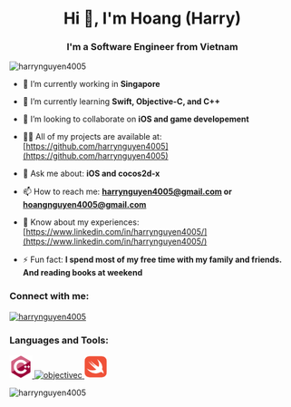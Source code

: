 <h1 align="center">Hi 👋, I'm Hoang (Harry)</h1>
<h3 align="center">I'm a Software Engineer from Vietnam</h3>

<p align="left"> <img src="https://komarev.com/ghpvc/?username=harrynguyen4005&label=Profile%20views&color=0e75b6&style=flat" alt="harrynguyen4005" /> </p>

- 🔭 I’m currently working in **Singapore**

- 🌱 I’m currently learning **Swift, Objective-C, and C++**

- 👯 I’m looking to collaborate on **iOS and game developement**

- 👨‍💻 All of my projects are available at: [https://github.com/harrynguyen4005](https://github.com/harrynguyen4005)

- 💬 Ask me about: **iOS and cocos2d-x**

- 📫 How to reach me: **harrynguyen4005@gmail.com or hoangnguyen4005@gmail.com**

- 📄 Know about my experiences: [https://www.linkedin.com/in/harrynguyen4005/](https://www.linkedin.com/in/harrynguyen4005/)

- ⚡ Fun fact: **I spend most of my free time with my family and friends. And reading books at weekend**

<h3 align="left">Connect with me:</h3>
<p align="left">
<a href="https://linkedin.com/in/harrynguyen4005" target="blank"><img align="center" src="https://raw.githubusercontent.com/rahuldkjain/github-profile-readme-generator/master/src/images/icons/Social/linked-in-alt.svg" alt="harrynguyen4005" height="30" width="40" /></a>
</p>

<h3 align="left">Languages and Tools:</h3>
<p align="left"> <a href="https://www.w3schools.com/cpp/" target="_blank"> <img src="https://raw.githubusercontent.com/devicons/devicon/master/icons/cplusplus/cplusplus-original.svg" alt="cplusplus" width="40" height="40"/> </a> <a href="https://developer.apple.com/library/archive/documentation/Cocoa/Conceptual/ProgrammingWithObjectiveC/Introduction/Introduction.html" target="_blank"> <img src="https://www.vectorlogo.zone/logos/apple_objectivec/apple_objectivec-icon.svg" alt="objectivec" width="40" height="40"/> </a> <a href="https://developer.apple.com/swift/" target="_blank"> <img src="https://raw.githubusercontent.com/devicons/devicon/master/icons/swift/swift-original.svg" alt="swift" width="40" height="40"/> </a> </p>

<p><img align="left" src="https://github-readme-stats.vercel.app/api/top-langs?username=harrynguyen4005&show_icons=true&locale=en&layout=compact" alt="harrynguyen4005" /></p>
